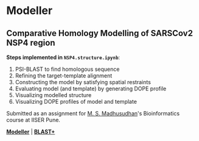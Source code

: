 # Modeller
## Comparative Homology Modelling of SARSCov2 NSP4 region

**Steps implemented in `NSP4.structure.ipynb`**:
1. PSI-BLAST to find homologous sequence
2. Refining the target-template alignment
3. Constructing the model by satisfying spatial restraints
4. Evaluating model (and template) by generating DOPE profile
5. Visualizing modelled structure
6. Visualizing DOPE profiles of model and template

Submitted as an assignment for [M. S. Madhusudhan](http://cospi.iiserpune.ac.in/cospi/)'s Bioinformatics course at IISER Pune.

[**Modeller**](https://salilab.org/modeller/) | [**BLAST+**](https://blast.ncbi.nlm.nih.gov/Blast.cgi?PAGE_TYPE=BlastDocs&DOC_TYPE=Download)
